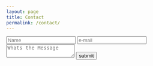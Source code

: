 ```yaml
---
layout: page
title: Contact
permalink: /contact/
---
```


<p>
    
</p>

<div class="contact">
    <form action="http://getsimpleform.com/messages?form_api_token=889f5d1ed8fe6b2b9aff6b720fef7584" method="post">
     <!-- the redirect_to is optional, the form will redirect to the referrer on submission -->
    <input type='hidden' name='redirect_to' value='<the complete return url e.g. http://junaidmasoodi.com>' />
    <!-- all your input fields here.... -->
    <input type='text' placeholder="Name" name='Name' label="Name"/>
    <input type='email' placeholder="e-mail" name='email' label="E-Mail"/>
    <textarea name="message" placeholder="Whats the Message" ></textarea>
    <input type='submit' value='submit' />
    </form>

</div>